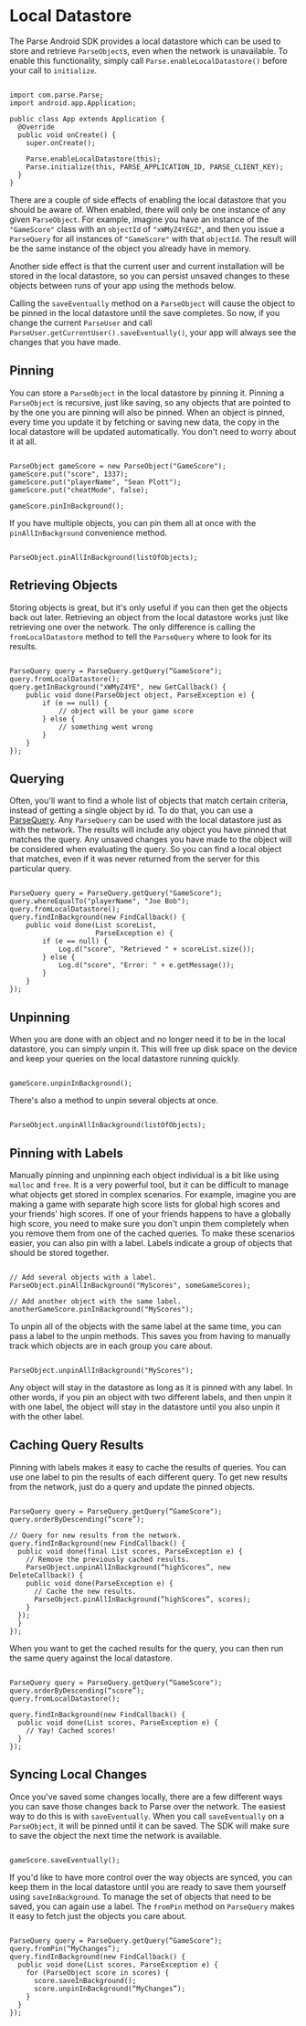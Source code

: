 # Local Datastore

The Parse Android SDK provides a local datastore which can be used to store and retrieve `ParseObject`s, even when the network is unavailable. To enable this functionality, simply call `Parse.enableLocalDatastore()` before your call to `initialize`.

<pre><code class="java">
import com.parse.Parse;
import android.app.Application;

public class App extends Application {
  @Override
  public void onCreate() {
    super.onCreate();

    Parse.enableLocalDatastore(this);
    Parse.initialize(this, PARSE_APPLICATION_ID, PARSE_CLIENT_KEY);
  }
}
</code></pre>

There are a couple of side effects of enabling the local datastore that you should be aware of. When enabled, there will only be one instance of any given `ParseObject`. For example, imagine you have an instance of the `"GameScore"` class with an `objectId` of `"xWMyZ4YEGZ"`, and then you issue a `ParseQuery` for all instances of `"GameScore"` with that `objectId`. The result will be the same instance of the object you already have in memory.

Another side effect is that the current user and current installation will be stored in the local datastore, so you can persist unsaved changes to these objects between runs of your app using the methods below.

Calling the `saveEventually` method on a `ParseObject` will cause the object to be pinned in the local datastore until the save completes. So now, if you change the current `ParseUser` and call `ParseUser.getCurrentUser().saveEventually()`, your app will always see the changes that you have made.

## Pinning

You can store a `ParseObject` in the local datastore by pinning it. Pinning a `ParseObject` is recursive, just like saving, so any objects that are pointed to by the one you are pinning will also be pinned. When an object is pinned, every time you update it by fetching or saving new data, the copy in the local datastore will be updated
      automatically. You don't need to worry about it at all.

<pre><code class="java">
ParseObject gameScore = new ParseObject("GameScore");
gameScore.put("score", 1337);
gameScore.put("playerName", "Sean Plott");
gameScore.put("cheatMode", false);

gameScore.pinInBackground();
</code></pre>

If you have multiple objects, you can pin them all at once with the `pinAllInBackground` convenience method.

<pre><code class="java">
ParseObject.pinAllInBackground(listOfObjects);
</code></pre>

## Retrieving Objects

Storing objects is great, but it's only useful if you can then get the objects back out later. Retrieving an object from the local datastore works just like retrieving one over the network. The only difference is calling the `fromLocalDatastore` method to tell the `ParseQuery` where to look for its results.

<pre><code class="java">
ParseQuery<ParseObject> query = ParseQuery.getQuery(“GameScore");
query.fromLocalDatastore();
query.getInBackground("xWMyZ4YE", new GetCallback<ParseObject>() {
    public void done(ParseObject object, ParseException e) {
        if (e == null) {
            // object will be your game score
        } else {
            // something went wrong
        }
    }
});
</code></pre>

## Querying

Often, you'll want to find a whole list of objects that match certain criteria, instead of getting a single object by id. To do that, you can use a [ParseQuery](#queries). Any `ParseQuery` can be used with the local datastore just as with the network. The results will include any object you have pinned that matches the query. Any unsaved changes you have made to the object will be considered when evaluating the query. So you can find a local object that matches, even if it was never returned from the server for this particular query.

<pre><code class="java">
ParseQuery<ParseObject> query = ParseQuery.getQuery("GameScore");
query.whereEqualTo("playerName", "Joe Bob");
query.fromLocalDatastore();
query.findInBackground(new FindCallback<ParseObject>() {
    public void done(List<ParseObject> scoreList,
                     ParseException e) {
        if (e == null) {
            Log.d("score", "Retrieved " + scoreList.size());
        } else {
            Log.d("score", "Error: " + e.getMessage());
        }
    }
});
</code></pre>

## Unpinning

When you are done with an object and no longer need it to be in the local datastore, you can simply unpin it. This will free up disk space on the device and keep your queries on the local datastore running quickly.

<pre><code class="java">
gameScore.unpinInBackground();
</code></pre>

There's also a method to unpin several objects at once.

<pre><code class="java">
ParseObject.unpinAllInBackground(listOfObjects);
</code></pre>

## Pinning with Labels

Manually pinning and unpinning each object individual is a bit like using `malloc` and `free`. It is a very powerful tool, but it can be difficult to manage what objects get stored in complex scenarios. For example, imagine you are making a game with separate high score lists for global high scores and your friends' high scores. If one of your friends happens to have a globally high score, you need to make sure you don't unpin them completely when you remove them from one of the cached queries. To make these scenarios easier, you can also pin with a label. Labels indicate a group of objects that should be stored together.

<pre><code class="java">
// Add several objects with a label.
ParseObject.pinAllInBackground("MyScores", someGameScores);

// Add another object with the same label.
anotherGameScore.pinInBackground("MyScores");
</code></pre>

To unpin all of the objects with the same label at the same time, you can pass a label to the unpin methods. This saves you from having to manually track which objects are in each group you care about.

<pre><code class="java">
ParseObject.unpinAllInBackground("MyScores");
</code></pre>

Any object will stay in the datastore as long as it is pinned with any label. In other words, if you pin an object with two different labels, and then unpin it with one label, the object will stay in the datastore until you also unpin it with the other label.

## Caching Query Results

Pinning with labels makes it easy to cache the results of queries. You can use one label to pin the results of each different query. To get new results from the network, just do a query and update the pinned objects.

<pre><code class="java">
ParseQuery<ParseObject> query = ParseQuery.getQuery(“GameScore");
query.orderByDescending(“score”);

// Query for new results from the network.
query.findInBackground(new FindCallback<ParseObject>() {
  public void done(final List<ParseObject> scores, ParseException e) {
    // Remove the previously cached results.
    ParseObject.unpinAllInBackground(“highScores”, new DeleteCallback() {
    public void done(ParseException e) {
      // Cache the new results.
      ParseObject.pinAllInBackground(“highScores”, scores);
    }
  });
  }
});
</code></pre>

When you want to get the cached results for the query, you can then run the same query against the local datastore.

<pre><code class="java">
ParseQuery<ParseObject> query = ParseQuery.getQuery(“GameScore");
query.orderByDescending(“score”);
query.fromLocalDatastore();

query.findInBackground(new FindCallback<ParseObject>() {
  public void done(List<ParseObject> scores, ParseException e) {
    // Yay! Cached scores!
  }
});
</code></pre>

## Syncing Local Changes

Once you've saved some changes locally, there are a few different ways you can save those changes back to Parse over the network. The easiest way to do this is with `saveEventually`. When you call `saveEventually` on a `ParseObject`, it will be pinned until it can be saved. The SDK will make sure to save the object the next time the network is available.

<pre><code class="java">
gameScore.saveEventually();
</code></pre>

If you'd like to have more control over the way objects are synced, you can keep them in the local datastore until you are ready to save them yourself using `saveInBackground`. To manage the set of objects that need to be saved, you can again use a label. The `fromPin` method on `ParseQuery` makes it easy to fetch just the objects you care about.

<pre><code class="java">
ParseQuery<ParseObject> query = ParseQuery.getQuery(“GameScore");
query.fromPin(“MyChanges”);
query.findInBackground(new FindCallback<ParseObject>() {
  public void done(List<ParseObject> scores, ParseException e) {
    for (ParseObject score in scores) {
      score.saveInBackground();
      score.unpinInBackground(“MyChanges”);
    }
  }
});
</code></pre>
